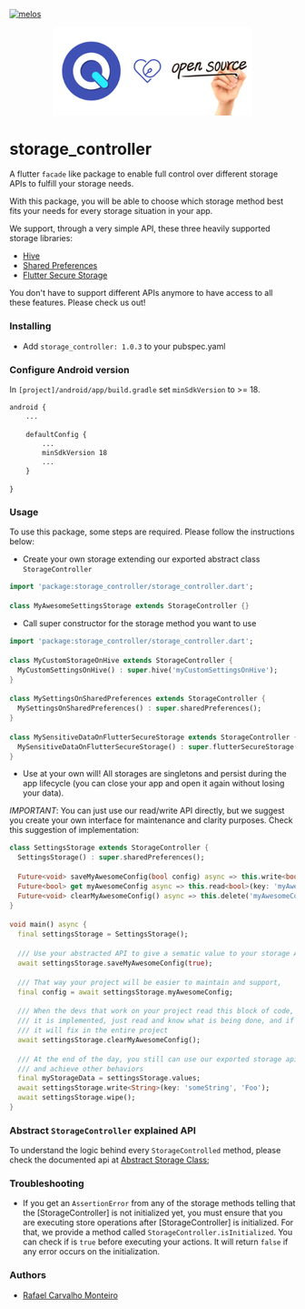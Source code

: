 [![melos](https://img.shields.io/badge/maintained%20with-melos-f700ff.svg?style=flat-square)](https://github.com/invertase/melos)

<p align="center">
  <img src="https://raw.githubusercontent.com/4itworks/opensource_qwkin_dart/master/.github/os.png?sanitize=true" width="350px">
</p>

# storage_controller
A flutter `facade` like package to enable full control over different storage APIs to fulfill your storage needs.

With this package, you will be able to choose which storage method best fits your needs for every storage situation in your app.

We support, through a very simple API, these three heavily supported storage libraries:

- [Hive](https://pub.dev/packages/hive)
- [Shared Preferences](https://pub.dev/packages/shared_preferences)
- [Flutter Secure Storage](https://pub.dev/packages/flutter_secure_storage)

You don't have to support different APIs anymore to have access to all these features. Please check us out!

### Installing
- Add `storage_controller: 1.0.3` to your pubspec.yaml

### Configure Android version 
In `[project]/android/app/build.gradle` set `minSdkVersion` to >= 18.
```
android {
    ...
    
    defaultConfig {
        ...
        minSdkVersion 18
        ...
    }

}
```

### Usage

To use this package, some steps are required. Please follow the instructions below:

- Create your own storage extending our exported abstract class `StorageController`
```dart
import 'package:storage_controller/storage_controller.dart';

class MyAwesomeSettingsStorage extends StorageController {}
```
- Call super constructor for the storage method you want to use
```dart
import 'package:storage_controller/storage_controller.dart';

class MyCustomStorageOnHive extends StorageController { 
  MyCustomSettingsOnHive() : super.hive('myCustomSettingsOnHive');
}

class MySettingsOnSharedPreferences extends StorageController { 
  MySettingsOnSharedPreferences() : super.sharedPreferences();
}

class MySensitiveDataOnFlutterSecureStorage extends StorageController { 
  MySensitiveDataOnFlutterSecureStorage() : super.flutterSecureStorage();
}
```

- Use at your own will! All storages are singletons and persist during the app lifecycle (you can close your app and open it again
without losing your data).

*IMPORTANT*: You can just use our read/write API directly, but we suggest you create your own interface for maintenance
and clarity purposes. Check this suggestion of implementation:

```dart
class SettingsStorage extends StorageController {
  SettingsStorage() : super.sharedPreferences();

  Future<void> saveMyAwesomeConfig(bool config) async => this.write<bool>(key: 'myAwesomeConfig', value: config);
  Future<bool> get myAwesomeConfig async => this.read<bool>(key: 'myAwesomeConfig'); 
  Future<void> clearMyAwesomeConfig() async => this.delete('myAwesomeConfig');
}

void main() async {
  final settingsStorage = SettingsStorage();

  /// Use your abstracted API to give a sematic value to your storage API
  await settingsStorage.saveMyAwesomeConfig(true);
  
  /// That way your project will be easier to maintain and support, 
  final config = await settingsStorage.myAwesomeConfig;

  /// When the devs that work on your project read this block of code, they don't need to know how
  /// it is implemented, just read and know what is being done, and if a bug is fixed inside it, 
  /// it will fix in the entire project
  await settingsStorage.clearMyAwesomeConfig();

  /// At the end of the day, you still can use our exported storage api to perform some specific actions
  /// and achieve other behaviors
  final myStorageData = settingsStorage.values;
  await settingsStorage.write<String>(key: 'someString', 'Foo');
  await settingsStorage.wipe();
}
```

### Abstract `StorageController` explained API

To understand the logic behind every `StorageControlled` method, please check
the documented api at [Abstract Storage Class](./lib/src/storage.dart);

### Troubleshooting
- If you get an `AssertionError` from any of the storage methods telling that the [StorageController]
is not initialized yet, you must ensure that you are executing store operations after [StorageController]
is initialized. For that, we provide a method called `StorageController.isInitialized`. You can check if
is `true` before executing your actions. It will return `false` if any error occurs on the initialization.

### Authors
- [Rafael Carvalho Monteiro](https://github.com/rafaelcmm)
